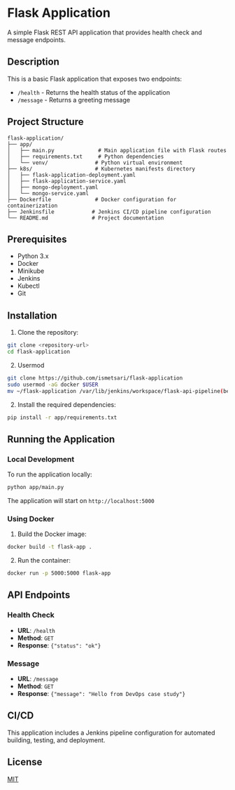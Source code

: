 # Flask Application

A simple Flask REST API application that provides health check and message endpoints.

## Description

This is a basic Flask application that exposes two endpoints:
- `/health` - Returns the health status of the application
- `/message` - Returns a greeting message

## Project Structure

```
flask-application/
├── app/
│   ├── main.py              # Main application file with Flask routes
│   ├── requirements.txt     # Python dependencies
│   └── venv/               # Python virtual environment
├── k8s/                    # Kubernetes manifests directory
│   ├── flask-application-deployment.yaml
│   ├── flask-application-service.yaml
│   ├── mongo-deployment.yaml
│   └── mongo-service.yaml
├── Dockerfile              # Docker configuration for containerization
├── Jenkinsfile            # Jenkins CI/CD pipeline configuration
└── README.md              # Project documentation
```

## Prerequisites

- Python 3.x
- Docker 
- Minikube
- Jenkins
- Kubectl
- Git

## Installation

1. Clone the repository:
```bash
git clone <repository-url>
cd flask-application
```
2. Usermod 
```bash
git clone https://github.com/ismetsari/flask-application
sudo usermod -aG docker $USER
mv ~/flask-application /var/lib/jenkins/workspace/flask-api-pipeline(be careful about the name)
```

2. Install the required dependencies:
```bash
pip install -r app/requirements.txt
```

## Running the Application

### Local Development
To run the application locally:
```bash
python app/main.py
```
The application will start on `http://localhost:5000`

### Using Docker
1. Build the Docker image:
```bash
docker build -t flask-app .
```

2. Run the container:
```bash
docker run -p 5000:5000 flask-app
```

## API Endpoints

### Health Check
- **URL**: `/health`
- **Method**: `GET`
- **Response**: `{"status": "ok"}`

### Message
- **URL**: `/message`
- **Method**: `GET`
- **Response**: `{"message": "Hello from DevOps case study"}`

## CI/CD

This application includes a Jenkins pipeline configuration for automated building, testing, and deployment.

## License

[MIT](https://opensource.org/licenses/MIT)

